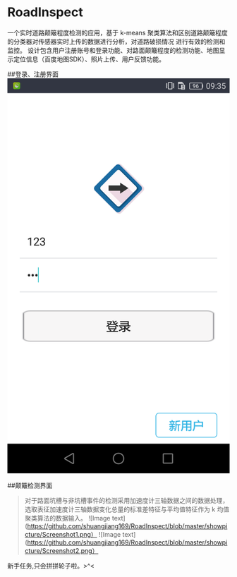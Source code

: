 # RoadInspect
一个实时道路颠簸程度检测的应用，基于 k-means 聚类算法和区别道路颠簸程度的分类器对传感器实时上传的数据进行分析，对道路破损情况
进行有效的检测和监控。
设计包含用户注册账号和登录功能、对路面颠簸程度的检测功能、地图显示定位信息（百度地图SDK）、照片上传、用户反馈功能。




##登录、注册界面
![Image text](https://github.com/shuangjiang169/RoadInspect/blob/master/showpicture/Screenshot_2018-05-18-09-35-44.png)


##颠簸检测界面
>对于路面坑槽与非坑槽事件的检测采用加速度计三轴数据之间的数据处理，选取表征加速度计三轴数据变化总量的标准差特征与平均值特征作为 k 均值聚类算法的数据输入。
![Image text](https://github.com/shuangjiang169/RoadInspect/blob/master/showpicture/Screenshot1.png）
![Image text](https://github.com/shuangjiang169/RoadInspect/blob/master/showpicture/Screenshot2.png）





新手任务,只会拼拼轮子啦。>^< 
